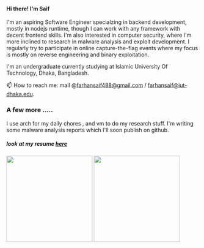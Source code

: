 #### Hi there! I'm Saif  

 

I'm an aspiring Software Engineer specialzing in backend development, mostly in nodejs runtime, though I can work with any framework with decent frontend skills. I'm also interested in computer security, where I'm more inclined to research in malware analysis and exploit development. I regularly try to participate in online capture-the-flag events where my focus is mostly on reverse engineering and binary exploitation.

I'm an undergraduate currently studying at Islamic University Of Technology, Dhaka, Bangladesh.

 📫 How to reach me: mail @farhansaif488@gmail.com / farhansaif@iut-dhaka.edu.  
  
 ### A few more .....
 
 I use arch for my daily chores , and vm to do my research stuff. I'm writing some malware analysis reports which I'll soon publish on github. 
 
 
 ##### look at my resume [here](https://github.com/overlorde/overlorde/blob/main/farhansaif.pdf)
 
 <p float="left" >
  <img  align="center" height="225px" src="https://github-readme-stats.vercel.app/api?username=overlorde&show_icons=true&theme=dark&hide=stars" />
 <img  align="center" height="225px" src="https://github-readme-stats.vercel.app/api/top-langs/?username=overlorde&theme=dark&langs_count=3" />
</p>
  

